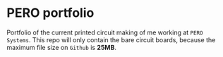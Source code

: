 # PERO portfolio
Portfolio of the current printed circuit making of me working at `PERO Systems`. This repo will only contain the bare circuit boards, because the maximum file size on `Github` is **25MB**.
